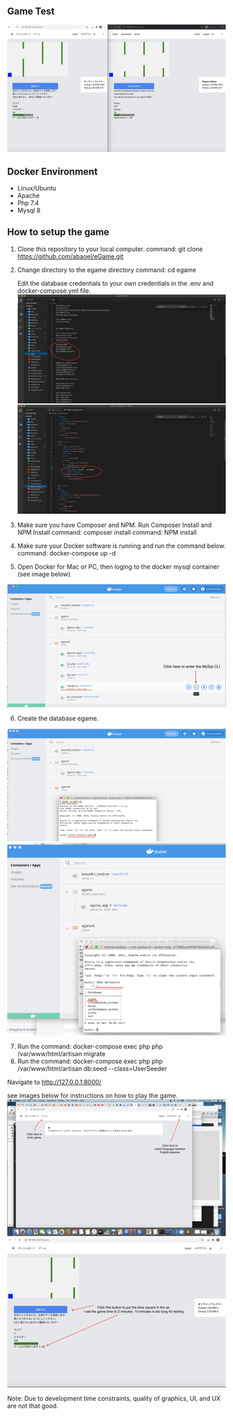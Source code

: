 ## Game Test

<img src="gameimage.png" alt="Italian Trulli">


## Docker Environment
 
 - Linux/Ubuntu
 - Apache
 - Php 7.4
 - Mysql 8


## How to setup the game

1. Clone this repository to your local computer.
   command: git clone https://github.com/abaoel/eGame.git

2. Change directory to the egame directory
   command: cd egame
   
   Edit the database credentials to your own credentials in the .env and docker-compose.yml file.
   <img src="envfile.png" alt="Italian Trulli">
   <img src="docker-compose.png" alt="Italian Trulli">
   
3. Make sure you have Composer and NPM. Run Composer Install and NPM Install
   command: composer install
   command: NPM install
   
4. Make sure your Docker software is running and run the command below.
   command: docker-compose up -d

5. Open Docker for Mac or PC, then loging to the docker mysql container (see image below)
<img src="mysqlcli2.png" alt="Italian Trulli">

6. Create the database egame.
<img src="mysqlcli3.png" alt="Italian Trulli">
<img src="mysqlcli4.png" alt="Italian Trulli">

7. Run the command: docker-compose exec php php /var/www/html/artisan migrate
8. Run the command: docker-compose exec php php /var/www/html/artisan db:seed --class=UserSeeder

Navigate to http://127.0.0.1:8000/

see images below for instructions on how to play the game.
<img src="entergame.png" alt="Italian Trulli">
<img src="entergame2.png" alt="Italian Trulli">

Note: Due to development time constraints, quality of graphics, UI, and UX are not that good.
